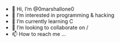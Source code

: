 - 👋 Hi, I’m @0marshallone0
- 👀 I’m interested in programming & hacking 
- 🌱 I’m currently learning C 
- 💞️ I’m looking to collaborate on /
- 📫 How to reach me ...

<!---
0marshallone0/0marshallone0 is a ✨ special ✨ repository because its `README.md` (this file) appears on your GitHub profile.
You can click the Preview link to take a look at your changes.
--->
